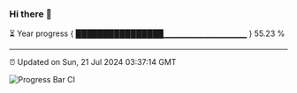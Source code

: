 ### Hi there 👋

⏳ Year progress { ████████████████▁▁▁▁▁▁▁▁▁▁▁▁▁▁ } 55.23 %

---

⏰ Updated on Sun, 21 Jul 2024 03:37:14 GMT

![Progress Bar CI](https://github.com/IshwaranRudhara/GIT-ACTION/workflows/Progress%20Bar%20CI/badge.svg)
